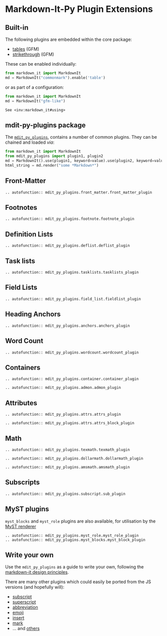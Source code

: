 # Markdown-It-Py Plugin Extensions

## Built-in

The following plugins are embedded within the core package:

- [tables](https://help.github.com/articles/organizing-information-with-tables/) (GFM)
- [strikethrough](https://help.github.com/articles/basic-writing-and-formatting-syntax/#styling-text) (GFM)

These can be enabled individually:

```python
from markdown_it import MarkdownIt
md = MarkdownIt("commonmark").enable('table')
```

or as part of a configuration:

```python
from markdown_it import MarkdownIt
md = MarkdownIt("gfm-like")
```

```{seealso}
See <inv:markdown_it#using>
```

## mdit-py-plugins package

The [`mdit_py_plugins`](https://github.com/executablebooks/mdit-py-plugins), contains a number of common plugins.
They can be chained and loaded *via*:

```python
from markdown_it import MarkdownIt
from mdit_py_plugins import plugin1, plugin2
md = MarkdownIt().use(plugin1, keyword=value).use(plugin2, keyword=value)
html_string = md.render("some *Markdown*")
```

## Front-Matter

```{eval-rst}
.. autofunction:: mdit_py_plugins.front_matter.front_matter_plugin
```

## Footnotes

```{eval-rst}
.. autofunction:: mdit_py_plugins.footnote.footnote_plugin
```

## Definition Lists

```{eval-rst}
.. autofunction:: mdit_py_plugins.deflist.deflist_plugin
```

## Task lists

```{eval-rst}
.. autofunction:: mdit_py_plugins.tasklists.tasklists_plugin
```

## Field Lists

```{eval-rst}
.. autofunction:: mdit_py_plugins.field_list.fieldlist_plugin
```

## Heading Anchors

```{eval-rst}
.. autofunction:: mdit_py_plugins.anchors.anchors_plugin
```

## Word Count

```{eval-rst}
.. autofunction:: mdit_py_plugins.wordcount.wordcount_plugin
```

## Containers

```{eval-rst}
.. autofunction:: mdit_py_plugins.container.container_plugin
```

```{eval-rst}
.. autofunction:: mdit_py_plugins.admon.admon_plugin
```

## Attributes

```{eval-rst}
.. autofunction:: mdit_py_plugins.attrs.attrs_plugin
```

```{eval-rst}
.. autofunction:: mdit_py_plugins.attrs.attrs_block_plugin
```

## Math

```{eval-rst}
.. autofunction:: mdit_py_plugins.texmath.texmath_plugin
```

```{eval-rst}
.. autofunction:: mdit_py_plugins.dollarmath.dollarmath_plugin
```

```{eval-rst}
.. autofunction:: mdit_py_plugins.amsmath.amsmath_plugin
```

## Subscripts

```{eval-rst}
.. autofunction:: mdit_py_plugins.subscript.sub_plugin
```

## MyST plugins

`myst_blocks` and `myst_role` plugins are also available, for utilisation by the [MyST renderer](https://myst-parser.readthedocs.io/en/latest/using/syntax.html)

```{eval-rst}
.. autofunction:: mdit_py_plugins.myst_role.myst_role_plugin
.. autofunction:: mdit_py_plugins.myst_blocks.myst_block_plugin
```

## Write your own

Use the `mdit_py_plugins` as a guide to write your own, following the [markdown-it design principles](inv:markdown_it#architecture).

There are many other plugins which could easily be ported from the JS versions (and hopefully will):

- [subscript](https://github.com/markdown-it/markdown-it-sub)
- [superscript](https://github.com/markdown-it/markdown-it-sup)
- [abbreviation](https://github.com/markdown-it/markdown-it-abbr)
- [emoji](https://github.com/markdown-it/markdown-it-emoji)
- [insert](https://github.com/markdown-it/markdown-it-ins)
- [mark](https://github.com/markdown-it/markdown-it-mark)
- ... and [others](https://www.npmjs.org/browse/keyword/markdown-it-plugin)
